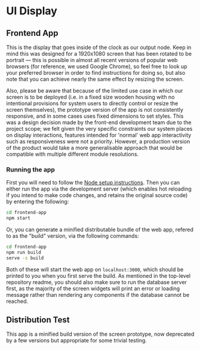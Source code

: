 # UI Display

## Frontend App

This is the display that goes inside of the clock as our output node.
Keep in mind this was designed for a 1920x1080 screen that has been rotated to be portrait — this is possible in almost all recent versions of popular web browsers (for reference, we used Google Chrome), so feel free to look up your preferred browser in order to find instructions for doing so, but also note that you can achieve nearly the same effect by resizing the screen.

Also, please be aware that because of the limited use case in which our screen is to be deployed (i.e. in a fixed size wooden housing with no intentional provisions for system users to directly control or resize the screen themselves), the prototype version of the app is not consistently responsive, and in some cases uses fixed dimensions to set styles. This was a design decision made by the front-end development team due to the project scope; we felt given the very specific constraints our system places on display interactions, features intended for 'normal' web app interactivity such as responsiveness were not a priority. However, a production version of the product would take a more generalisable approach that would be compatible with multiple different module resolutions. 

### Running the app 

First you will need to follow the [Node setup instructions](../README.md#node-requirements). Then you can either run the app via the development server (which enables hot reloading if you intend to make code changes, and retains the original source code) by entering the following:

```sh
cd frontend-app
npm start
``` 
Or, you can generate a minified distributable bundle of the web app, refered to as the "build" version, via the following commands:

```sh
cd frontend-app
npm run build
serve -s build
```

Both of these will start the web app on `localhost:3000`, which should be printed to you when you first
serve the build. As mentioned in the top-level repository readme, you should also make sure to run the database server first, as the majority of the screen widgets will print an error or loading message rather than rendering any components if the database cannot be reached. 

## Distribution Test 

This app is a minified build version of the screen prototype, now deprecated by a few versions but appropriate for some trivial testing. 
